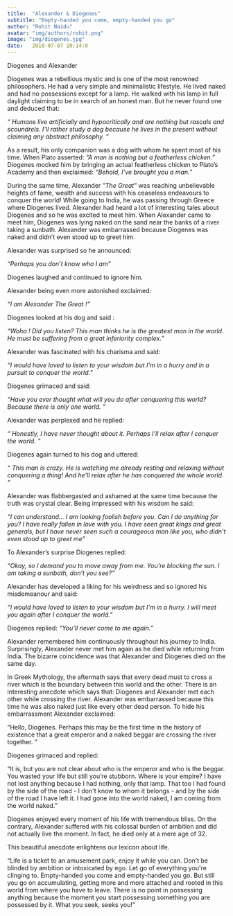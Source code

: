 ```yaml
---
title:  "Alexander & Diogenes"
subtitle: "Empty-handed you come, empty-handed you go"
author: "Rohit Naidu"
avatar: "img/authors/rohit.png"
image: "img/diogenes.jpg"
date:   2018-07-07 10:14:0
---
```


Diogenes and Alexander

Diogenes was a rebellious mystic and is one of the most renowned philosophers.
He had a very simple and minimalistic lifestyle. He lived naked and had no possessions except for a lamp. He walked with his lamp in full daylight claiming to be in search of an honest man. But he never found one and deduced that:


*“ Humans live artificially and hypocritically and are nothing but rascals and scoundrels. I’ll rather study a dog because he lives in the present without claiming any abstract philosophy. ”*


As a result, his only companion was a dog with whom he spent most of his time. When Plato asserted: *“A man is nothing but a featherless chicken.”*      
Diogenes mocked him by bringing an actual featherless chicken to Plato’s Academy and then exclaimed: *“Behold, I’ve brought you a man.”*


During the same time, Alexander *"The Great"* was reaching unbelievable heights of fame, wealth and success with his ceaseless endeavours to conquer the world! While going to India, he was passing through Greece where Diogenes lived. Alexander had heard a lot of interesting tales about Diogenes and so he was excited to meet him. When Alexander came to meet him, Diogenes was lying naked on the sand near the banks of a river taking a sunbath. Alexander was embarrassed because Diogenes was naked and didn’t even stood up to greet him. 

Alexander was surprised so he announced: 

*“Perhaps you don’t know who I am”*

Diogenes laughed and continued to ignore him.

Alexander being even more astonished exclaimed: 

*“I am Alexander The Great !”*

Diogenes looked at his dog and said :

*“Woha ! Did you listen? This man thinks he is the greatest man in the world. He must be suffering from a great inferiority complex.”*

Alexander was fascinated with his charisma and said:

*“I would have loved to listen to your wisdom but I’m in a hurry and in a pursuit to conquer the world.”*

Diogenes grimaced and said: 

*“Have you ever thought what will you do after conquering this world? Because there is only one 
world. ”*

Alexander was perplexed and he replied:

*“ Honestly, I have never thought about it. Perhaps I’ll relax after I conquer the world. ”*

Diogenes again turned to his dog and uttered: 

*“ This man is crazy. He is watching me already resting and relaxing without conquering a thing! And he’ll relax after he has conquered the whole world. ”*

Alexander was flabbergasted and ashamed at the same time because the truth was crystal clear. Being impressed with his wisdom he said:

*“I can understand... I am looking foolish before you. Can I do anything for you? I have really fallen in love with you. I have seen great kings and great generals, but I have never seen such a courageous man like you, who didn’t even stood up to greet me”*

To Alexander’s surprise Diogenes replied:

*“Okay, so I demand you to move away from me. You’re blocking the sun. I am taking a sunbath, don’t you see?”*

Alexander has developed a liking for his weirdness and so ignored his misdemeanour and said: 

*“I would have loved to listen to your wisdom but I’m in a hurry. I will meet you again after I conquer the world.”*

Diogenes replied: *“You’ll never come to me again.”*


Alexander remembered him continuously throughout his journey to India. Surprisingly, Alexander never met him again as he died while returning from India. The bizarre coincidence was that Alexander and Diogenes died on the same day. 


In Greek Mythology, the aftermath says that every dead must to cross a river which is the boundary between this world and the other. There is an interesting anecdote which says that: Diogenes and Alexander met each other while crossing the river. Alexander was embarrassed because this time he was also naked just like every other dead person. To hide his embarrassment Alexander exclaimed:

“Hello, Diogenes. Perhaps this may be the first time in the history of existence that a great emperor and a naked beggar are crossing the river together. ”

Diogenes grimaced and replied:

“It is, but you are not clear about who is the emperor and who is the beggar. You wasted your life but still you’re stubborn. Where is your empire? I have not lost anything because I had nothing, only that lamp. That too I had found by the side of the road - I don't know to whom it belongs - and by the side of the road I have left it. I had gone into the world naked, I am coming from the world naked.”

Diogenes enjoyed every moment of his life with tremendous bliss. On the contrary, Alexander suffered with his colossal burden of ambition and did not actually live the moment. In fact, he died only at a mere age of 32. 

This beautiful anecdote enlightens our lexicon about life.

“Life is a ticket to an amusement park, enjoy it while you can. Don’t be blinded by ambition or intoxicated by ego. Let go of everything you're clinging to. Empty-handed you come and empty-handed you go. But still you go on accumulating, getting more and more attached and rooted in this world from where you have to leave. There is no point in possessing anything because the moment you start possessing something you are possessed by it. What you seek, seeks you!”









